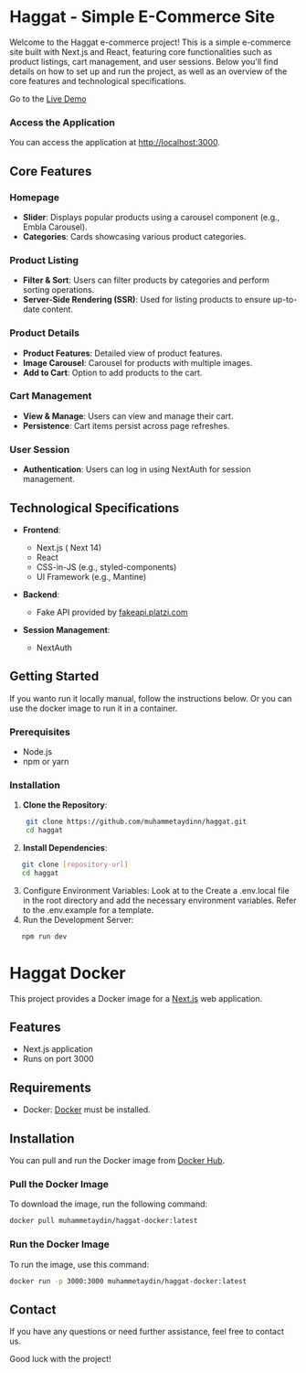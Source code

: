 # Haggat - Simple E-Commerce Site

Welcome to the Haggat e-commerce project! This is a simple e-commerce site built with Next.js and React, featuring core functionalities such as product listings, cart management, and user sessions. Below you'll find details on how to set up and run the project, as well as an overview of the core features and technological specifications.

Go to the [Live Demo](https://haggat.vercel.app/)

### Access the Application

You can access the application at <http://localhost:3000>.

## Core Features

### Homepage

- **Slider**: Displays popular products using a carousel component (e.g., Embla Carousel).
- **Categories**: Cards showcasing various product categories.

### Product Listing

- **Filter & Sort**: Users can filter products by categories and perform sorting operations.
- **Server-Side Rendering (SSR)**: Used for listing products to ensure up-to-date content.

### Product Details

- **Product Features**: Detailed view of product features.
- **Image Carousel**: Carousel for products with multiple images.
- **Add to Cart**: Option to add products to the cart.

### Cart Management

- **View & Manage**: Users can view and manage their cart.
- **Persistence**: Cart items persist across page refreshes.

### User Session

- **Authentication**: Users can log in using NextAuth for session management.

## Technological Specifications

- **Frontend**:
  - Next.js ( Next 14)
  - React
  - CSS-in-JS (e.g., styled-components)
  - UI Framework (e.g., Mantine)

- **Backend**:
  - Fake API provided by [fakeapi.platzi.com](https://fakeapi.platzi.com)

- **Session Management**:
  - NextAuth

## Getting Started

If you wanto run it locally manual, follow the instructions below.
Or you can use the docker image to run it in a container.

### Prerequisites

- Node.js
- npm or yarn

### Installation

1. **Clone the Repository**:

```bash
    git clone https://github.com/muhammetaydinn/haggat.git
    cd haggat
```

2. **Install Dependencies**:

```bash
   git clone [repository-url]
   cd haggat
```

3. Configure Environment Variables: Look at to the Create a .env.local file in the root directory and add the necessary environment variables. Refer to the .env.example for a template.
4. Run the Development Server:

```bash
   npm run dev
```

# Haggat Docker

This project provides a Docker image for a [Next.js](https://nextjs.org/) web application.

## Features

- Next.js application
- Runs on port 3000

## Requirements

- Docker: [Docker](https://www.docker.com/get-started) must be installed.

## Installation

You can pull and run the Docker image from [Docker Hub](https://hub.docker.com/).

### Pull the Docker Image

To download the image, run the following command:

```bash
docker pull muhammetaydin/haggat-docker:latest
```

### Run the Docker Image

To run the image, use this command:

```bash
docker run -p 3000:3000 muhammetaydin/haggat-docker:latest
```

## Contact

If you have any questions or need further assistance, feel free to contact us.

Good luck with the project!
